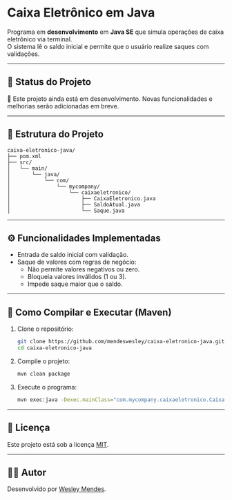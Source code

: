 # Caixa Eletrônico em Java

Programa em **desenvolvimento** em **Java SE** que simula operações de caixa eletrônico via terminal.  
O sistema lê o saldo inicial e permite que o usuário realize saques com validações.

---

## 📌 Status do Projeto
🚧 Este projeto ainda está em desenvolvimento. Novas funcionalidades e melhorias serão adicionadas em breve.

---

## 📌 Estrutura do Projeto

```
caixa-eletronico-java/
├── pom.xml
├── src/
│   └── main/
│       └── java/
│           └── com/
│               └── mycompany/
│                   └── caixaeletronico/
│                       ├── CaixaEletronico.java
│                       ├── SaldoAtual.java
│                       └── Saque.java
```

---

## ⚙️ Funcionalidades Implementadas
- Entrada de saldo inicial com validação.
- Saque de valores com regras de negócio:
  - Não permite valores negativos ou zero.
  - Bloqueia valores inválidos (1 ou 3).
  - Impede saque maior que o saldo.

---

## 🚀 Como Compilar e Executar (Maven)

1. Clone o repositório:
   ```bash
   git clone https://github.com/mendeswesley/caixa-eletronico-java.git
   cd caixa-eletronico-java
   ```

2. Compile o projeto:
   ```bash
   mvn clean package
   ```

3. Execute o programa:
   ```bash
   mvn exec:java -Dexec.mainClass="com.mycompany.caixaeletronico.CaixaEletronico"
   ```

---

## 📄 Licença
Este projeto está sob a licença [MIT](./LICENSE.md).

---

## 👨‍💻 Autor
Desenvolvido por [Wesley Mendes](https://github.com/mendeswesley).
